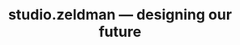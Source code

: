 ---
layout: post
title: "studio.zeldman &mdash; designing our future"
categories:
- colourful
- typographic

authorName: Jeffrey Zeldman
authorBio: <a href="https://abookapart.com/" target="_blank">A Book Apart</a>. <a href="http://alistapart.com/" target="_blank">A List Apart</a>. <a href="https://aneventapart.com/" target="_blank">An Event Apart</a>. <a href="http://5by5.tv/bigwebshow" target="_blank">The Big Web Show</a>. <a href="https://en.wikipedia.org/wiki/Designing_with_Web_Standards" target="_blank">Designing With Web Standards</a>. <a href="http://studio.zeldman.com/" target="_blank">studio.zeldman</a>.
authorAvatar: /images/authors/jeffrey-zeldman.jpg

authorSite: http://www.zeldman.com/
authorTwitter: zeldman
authorFacebook: jzeldman
authorMedium: zeldman

websiteScreen: /images/posts/studio-zeldman.png
websiteUrl: http://studio.zeldman.com/

enginePowerArtDirection: "4"
enginePowerPerformance:  "2.5"
enginePowerA11y:         "2"
enginePowerPwa:          "0"
enginePowerEditor:       "4.5"

badCop: I know I should say something negative about the site. But nothing I could think of. Sorry.
goodCop: Colour scheme just speaks Zeldman. Add letter at the top and it makes the whole site very nice & personal.

bravoJuliett: true

echoLima: "490"

---